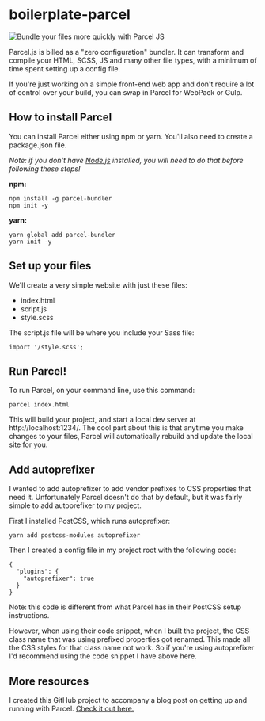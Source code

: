 # boilerplate-parcel

![Bundle your files more quickly with Parcel JS](https://i.imgur.com/D7ggQBB.png)

Parcel.js is billed as a "zero configuration" bundler. It can transform and compile your HTML, SCSS, JS and many other file types, with a minimum of time spent setting up a config file.

If you're just working on a simple front-end web app and don't require a lot of control over your build, you can swap in Parcel for WebPack or Gulp.

## How to install Parcel

You can install Parcel either using npm or yarn. You'll also need to create a package.json file. 

*Note: if you don't have [Node.js](https://nodejs.org/en/) installed, you will need to do that before following these steps!*

**npm:**
```
npm install -g parcel-bundler
npm init -y
```

**yarn:**
```
yarn global add parcel-bundler
yarn init -y
```

## Set up your files

We'll create a very simple website with just these files:

* index.html
* script.js
* style.scss

The script.js file will be where you include your Sass file:

```
import '/style.scss';
```

## Run Parcel!

To run Parcel, on your command line, use this command:

```
parcel index.html
```

This will build your project, and start a local dev server at http://localhost:1234/. The cool part about this is that anytime you make changes to your files, Parcel will automatically rebuild and update the local site for you.

## Add autoprefixer

I wanted to add autoprefixer to add vendor prefixes to CSS properties that need it. Unfortunately Parcel doesn't do that by default, but it was fairly simple to add autoprefixer to my project.

First I installed PostCSS, which runs autoprefixer:

```
yarn add postcss-modules autoprefixer
```

Then I created a config file in my project root with the following code:

```
{  
  "plugins": {
    "autoprefixer": true
  }
}
```

Note: this code is different from what Parcel has in their PostCSS setup instructions. 

However, when using their code snippet, when I built the project, the CSS class name that was using prefixed properties got renamed. This made all the CSS styles for that class name not work. So if you're using autoprefixer I'd recommend using the code snippet I have above here.

## More resources

I created this GitHub project to accompany a blog post on getting up and running with Parcel. <a href="https://coder-coder.com/bundle-files-quickly-parcel" target="_blank">Check it out here.</a>